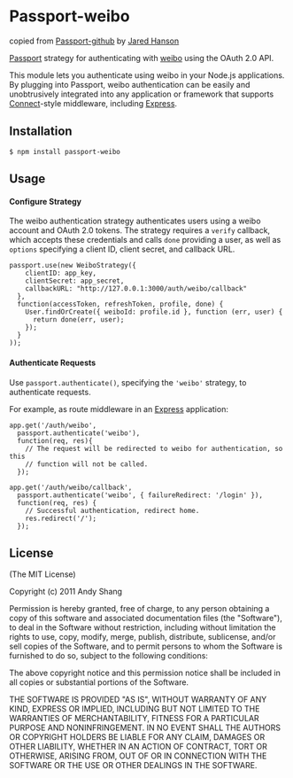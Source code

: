 # Passport-weibo

copied from [Passport-github](https://github.com/jaredhanson/passport-github) by [Jared Hanson](http://github.com/jaredhanson)

[Passport](http://passportjs.org/) strategy for authenticating with [weibo](http://weibo.com/)
using the OAuth 2.0 API.

This module lets you authenticate using weibo in your Node.js applications.
By plugging into Passport, weibo authentication can be easily and
unobtrusively integrated into any application or framework that supports
[Connect](http://www.senchalabs.org/connect/)-style middleware, including
[Express](http://expressjs.com/).

## Installation

    $ npm install passport-weibo

## Usage

#### Configure Strategy

The weibo authentication strategy authenticates users using a weibo account
and OAuth 2.0 tokens.  The strategy requires a `verify` callback, which accepts
these credentials and calls `done` providing a user, as well as `options`
specifying a client ID, client secret, and callback URL.

    passport.use(new WeiboStrategy({
        clientID: app_key,
        clientSecret: app_secret,
        callbackURL: "http://127.0.0.1:3000/auth/weibo/callback"
      },
      function(accessToken, refreshToken, profile, done) {
        User.findOrCreate({ weiboId: profile.id }, function (err, user) {
          return done(err, user);
        });
      }
    ));

#### Authenticate Requests

Use `passport.authenticate()`, specifying the `'weibo'` strategy, to
authenticate requests.

For example, as route middleware in an [Express](http://expressjs.com/)
application:

    app.get('/auth/weibo',
      passport.authenticate('weibo'),
      function(req, res){
        // The request will be redirected to weibo for authentication, so this
        // function will not be called.
      });

    app.get('/auth/weibo/callback', 
      passport.authenticate('weibo', { failureRedirect: '/login' }),
      function(req, res) {
        // Successful authentication, redirect home.
        res.redirect('/');
      });

## License

(The MIT License)

Copyright (c) 2011 Andy Shang

Permission is hereby granted, free of charge, to any person obtaining a copy of
this software and associated documentation files (the "Software"), to deal in
the Software without restriction, including without limitation the rights to
use, copy, modify, merge, publish, distribute, sublicense, and/or sell copies of
the Software, and to permit persons to whom the Software is furnished to do so,
subject to the following conditions:

The above copyright notice and this permission notice shall be included in all
copies or substantial portions of the Software.

THE SOFTWARE IS PROVIDED "AS IS", WITHOUT WARRANTY OF ANY KIND, EXPRESS OR
IMPLIED, INCLUDING BUT NOT LIMITED TO THE WARRANTIES OF MERCHANTABILITY, FITNESS
FOR A PARTICULAR PURPOSE AND NONINFRINGEMENT. IN NO EVENT SHALL THE AUTHORS OR
COPYRIGHT HOLDERS BE LIABLE FOR ANY CLAIM, DAMAGES OR OTHER LIABILITY, WHETHER
IN AN ACTION OF CONTRACT, TORT OR OTHERWISE, ARISING FROM, OUT OF OR IN
CONNECTION WITH THE SOFTWARE OR THE USE OR OTHER DEALINGS IN THE SOFTWARE.
